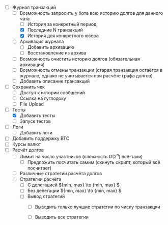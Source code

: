 - [ ] Журнал транзакций
   - [ ] Возможность запросить у бота всю историю долгов для данного чата
      - [ ] История за конкретный период
      - [x] Последние N транзакций
      - [x] История для конкретного юзера
   - [ ] Архивация журнала
      - [ ] Добавить архивацию
      - [ ] Восстановление из архива
   - [ ] Возможность очистить историю долгов (обязательная архивация)
   - [ ] Возможность отмены транзакции (старая транзакция остаётся в журнале, однако не учитывается при расчёте графа долгов)
   - [ ] Добавить описание транзакций
- [ ] Сохранить чек
   - [ ] Доступ к истории сообщений
   - [ ] Ссылка на гуглодоку
   - [ ] File Upload
- [ ] Тесты
   - [x] Добавить тесты
   - [ ] Запуск тестов
- [ ] Логи
   - [ ] Добавить логи
- [ ] Добавить поддержку BTC
- [ ] Курсы валют
- [ ] Расчёт долгов
   - [ ] Лимит на число участников (сложность $O(2^n)$ всё-таки)
      - [ ] Предложить посчитать самим (скинуть скрипт, который всё посчитает)
   - [ ] Различные стратегии расчёта долгов
   - [ ] Стратегии расчёта
      - [ ] С делегацией $\{min, max\} \to \{min, max\}  $
      - [ ] Без делегации $\{min, max\} \to \{min, max\}  $
      - [ ] Вывод стратегий
         - [ ] Выводить только лучшие стратегии по числу транзакции
         - [ ] Выводить все стратегии


